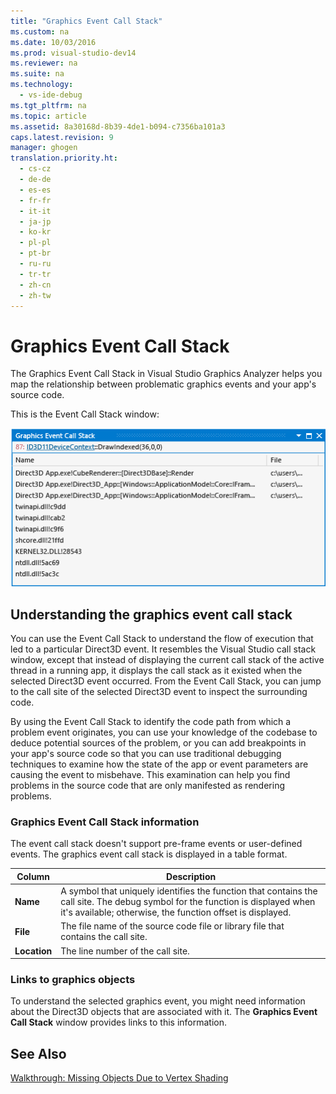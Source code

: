 ```yaml
---
title: "Graphics Event Call Stack"
ms.custom: na
ms.date: 10/03/2016
ms.prod: visual-studio-dev14
ms.reviewer: na
ms.suite: na
ms.technology: 
  - vs-ide-debug
ms.tgt_pltfrm: na
ms.topic: article
ms.assetid: 8a30168d-8b39-4de1-b094-c7356ba101a3
caps.latest.revision: 9
manager: ghogen
translation.priority.ht: 
  - cs-cz
  - de-de
  - es-es
  - fr-fr
  - it-it
  - ja-jp
  - ko-kr
  - pl-pl
  - pt-br
  - ru-ru
  - tr-tr
  - zh-cn
  - zh-tw
---
```

# Graphics Event Call Stack
The Graphics Event Call Stack in Visual Studio Graphics Analyzer helps you map the relationship between problematic graphics events and your app's source code.  
  
 This is the Event Call Stack window:  
  
 ![The call stack preceeding a DrawIndexed event.](../VS_debugger/media/gfx_diag_demo_graphics_event_call_stack_orientation.png "gfx_diag_demo_graphics_event_call_stack_orientation")  
  
## Understanding the graphics event call stack  
 You can use the Event Call Stack to understand the flow of execution that led to a particular Direct3D event. It resembles the Visual Studio call stack window, except that instead of displaying the current call stack of the active thread in a running app, it displays the call stack as it existed when the selected Direct3D event occurred. From the Event Call Stack, you can jump to the call site of the selected Direct3D event to inspect the surrounding code.  
  
 By using the Event Call Stack to identify the code path from which a problem event originates, you can use your knowledge of the codebase to deduce potential sources of the problem, or you can add breakpoints in your app's source code so that you can use traditional debugging techniques to examine how the state of the app or event parameters are causing the event to misbehave. This examination can help you find problems in the source code that are only manifested as rendering problems.  
  
### Graphics Event Call Stack information  
 The event call stack doesn't support pre-frame events or user-defined events. The graphics event call stack is displayed in a table format.  
  
|Column|Description|  
|------------|-----------------|  
|**Name**|A symbol that uniquely identifies the function that contains the call site. The debug symbol for the function is displayed when it's available; otherwise, the function offset is displayed.|  
|**File**|The file name of the source code file or library file that contains the call site.|  
|**Location**|The line number of the call site.|  
  
### Links to graphics objects  
 To understand the selected graphics event, you might need information about the Direct3D objects that are associated with it. The **Graphics Event Call Stack** window provides links to this information.  
  
## See Also  
 [Walkthrough: Missing Objects Due to Vertex Shading](../VS_debugger/Walkthrough--Missing-Objects-Due-to-Vertex-Shading.md)